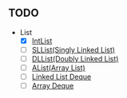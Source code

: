 ## TODO

- List
  - [x] [IntList](https://joshhug.gitbooks.io/hug61b/content/chap2/chap21.html)
  - [ ] [SLList(Singly Linked List)](https://joshhug.gitbooks.io/hug61b/content/chap2/chap22.html)
  - [ ] [DLList(Doubly Linked List)](https://joshhug.gitbooks.io/hug61b/content/chap2/chap23.html)
  - [ ] [AList(Array List)](https://joshhug.gitbooks.io/hug61b/content/chap2/chap25.html)
  - [ ] [Linked List Deque](https://sp19.datastructur.es/materials/proj/proj1a/proj1a)
  - [ ] [Array Deque](https://sp19.datastructur.es/materials/proj/proj1a/proj1a)
